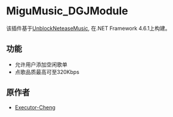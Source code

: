 # MiguMusic_DGJModule

该插件基于[UnblockNeteaseMusic](https://github.com/nondanee/UnblockNeteaseMusic), 在.NET Framework 4.6.1上构建。

## 功能
- 允许用户添加空闲歌单
- 点歌品质最高可至320Kbps

## 原作者
 - [Executor-Cheng](https://github.com/Executor-Cheng)
